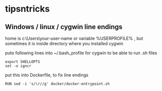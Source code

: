 # tipsntricks
## Windows / linux / cygwin line endings
home is c:\Users\your-user-name or variable %USERPROFILE% , but sometimes it is inside directory where you installed cygwin

puto following lines into ~/.bash_profile   for cygwin to be able to run .sh files
```
export SHELLOPTS
set -o igncr
```

put this into Dockerfile, to fix line endings
```
RUN sed -i 's/\r//g' docker/docker-entrypoint.sh
```
